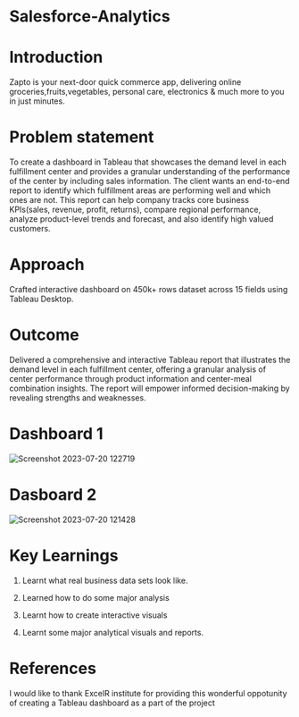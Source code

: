 # Salesforce-Analytics
# Introduction
Zapto is your next-door quick commerce app, delivering online groceries,fruits,vegetables, personal care, electronics & much more to you in just minutes.
# Problem statement
To create a dashboard in Tableau that showcases the demand level in each fulfillment center and provides a granular understanding of the performance of the center by including sales information. The client wants an end-to-end report to identify which fulfillment areas are performing well and which ones are not. This report can help company tracks core business KPIs(sales, revenue, profit, returns), compare regional performance, analyze product-level trends and forecast, and also identify high valued customers.
# Approach
Crafted interactive dashboard on 450k+ rows dataset across 15 fields using Tableau Desktop.
# Outcome
Delivered a comprehensive and interactive Tableau report that illustrates the demand level in each fulfillment center, offering a granular analysis of center performance through product information and center-meal combination insights. The report will empower informed decision-making by revealing strengths and weaknesses.

# Dashboard 1
![Screenshot 2023-07-20 122719](https://github.com/Vijayselvasingh/Zapto-Analytics/assets/137477443/14c198a6-f458-475b-977b-97ed73f5c50d)
# Dasboard 2
![Screenshot 2023-07-20 121428](https://github.com/Vijayselvasingh/Zapto-Analytics/assets/137477443/9d2ef494-cc58-4212-8cca-e37006edbb81)

# Key Learnings
1. Learnt what real business data sets look like.

2. Learned how to do some major analysis
3. Learnt how to create interactive visuals
5. Learnt some major analytical visuals and reports.
# References
I would like to thank ExcelR institute for providing this wonderful oppotunity of creating a Tableau dashboard as a part of the project


